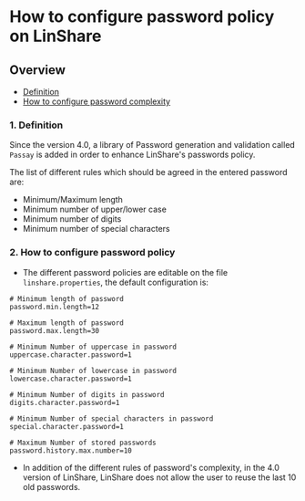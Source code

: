 # How to configure password policy on LinShare

## Overview
 * [Definition](#1-definition)
 * [How to configure password complexity](#2-howTo)

### <a name="1-definition">1. Definition</a>

Since the version 4.0, a library of Password generation and validation called `Passay` is added in order to enhance LinShare's passwords policy.

The list of different rules which should be agreed in the entered password are:
  * Minimum/Maximum length
  * Minimum number of upper/lower case
  * Minimum number of digits
  * Minimum number of special characters

### <a name="2-howTo">2. How to configure password policy</a>

* The different password policies are editable on the file `linshare.properties`, the default configuration is:

```
# Minimum length of password
password.min.length=12

# Maximum length of password
password.max.length=30

# Minimum Number of uppercase in password
uppercase.character.password=1

# Minimum Number of lowercase in password
lowercase.character.password=1

# Minimum Number of digits in password
digits.character.password=1

# Minimum Number of special characters in password
special.character.password=1

# Maximum Number of stored passwords
password.history.max.number=10
```

* In addition of the different rules of password's complexity, in the 4.0 version of LinShare, LinShare does not allow the user to reuse the last 10 old passwords.
